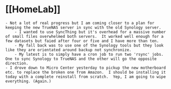 # [[HomeLab]]
	- Not a lot of real progress but I am coming closer to a plan for keeping the new TrueNAS server in sync with the old Synology server.
		- I wanted to use SyncThing but it's overhead for a massive number of small files overwhelmed both servers.  It worked well enough for a few datasets but faied after four or five and I have more than ten.
		- My fall back was to use one of the Synology tools but they look like they are orientated around backup not synchronize.
		- My latest is to simply have a cron job to run two 'rsync' jobs.  One to sync Synology to TrueNAS and the other will go the opposite direction.
	- I drove down to Micro Center yesterday to pickup the new motherboard etc. to replace the broken one from Amazon.  I should be installing it today with a complete reinstall from scratch.  Yep, I am going to wipe everything. (Again.)